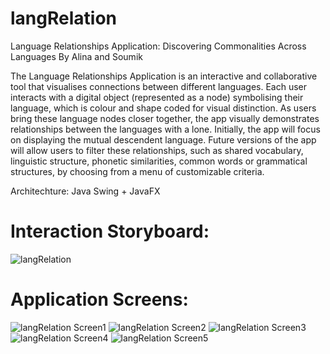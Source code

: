 # langRelation
Language Relationships Application: Discovering Commonalities Across Languages By Alina and Soumik

The Language Relationships Application is an interactive and collaborative tool that visualises connections between different languages. Each user interacts with a digital object (represented as a node) symbolising their language, which is colour and shape coded for visual distinction. As users bring these language nodes closer together, the app visually demonstrates relationships between the languages with a lone. Initially, the app will focus on displaying the mutual descendent language. Future versions of the app will allow users to filter these relationships, such as shared vocabulary, linguistic structure, phonetic similarities, common words or grammatical structures, by choosing from a menu of customizable criteria.

Architechture: Java Swing + JavaFX

Interaction Storyboard:
 =============
![langRelation](https://github.com/user-attachments/assets/082afc2d-fe78-41af-8097-17583a3a41c1)


Application Screens:
 =============
![langRelation Screen1](https://github.com/user-attachments/assets/3f0329fd-bb74-4a5b-8273-87978f4ba9d9)
![langRelation Screen2](https://github.com/user-attachments/assets/15b0b443-aa1b-419c-8c33-4636dbcdda4b)
![langRelation Screen3](https://github.com/user-attachments/assets/80c73c80-9787-4300-b5c7-1be1ed4b5648)
![langRelation Screen4](https://github.com/user-attachments/assets/a96b7d2c-b205-4670-845f-98428cc1d163)
![langRelation Screen5](https://github.com/user-attachments/assets/579d69d1-8d15-49d4-a4ca-2f6bd2b1b542)

